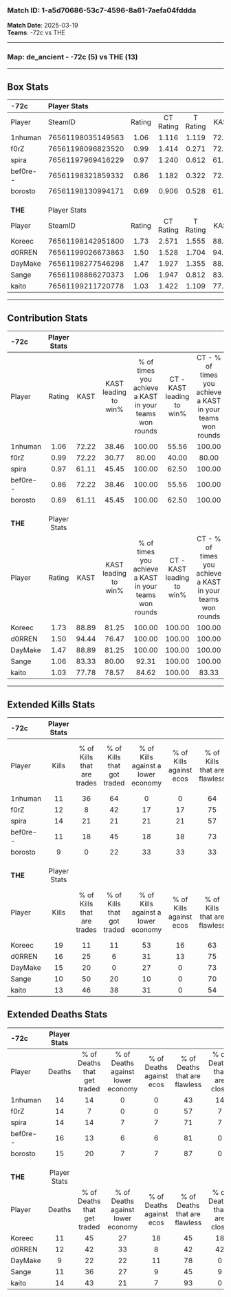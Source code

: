 ### Match ID: 1-a5d70686-53c7-4596-8a61-7aefa04fddda  
**Match Date**: 2025-03-19  
**Teams**: -72c vs THE  

---  

### **Map**: de_ancient - -72c (5) vs THE (13)  
---  

## Box Stats  

| **-72c** | Player Stats      |        |           |          |       |       |       |         |        |      |     |
| :- | :- | :-: | :-: | :-: | :-: | :-: | :-: | :-: | :-: | :-: | :-: |
| Player   | SteamID           | Rating | CT Rating | T Rating | KAST  |  ADR  | Kills | Assists | Deaths | K/D  | HS% |
| 1nhuman  | 76561198035149563 |  1.06  |   1.116   |  1.119   | 72.22 | 97.1  |  11   |    8    |   14   | 0.79 | 81  |
| f0rZ     | 76561198096823520 |  0.99  |   1.414   |  0.271   | 72.22 | 68.6  |  12   |    3    |   14   | 0.86 | 25  |
| spira    | 76561197969416229 |  0.97  |   1.240   |  0.612   | 61.11 | 60.4  |  14   |    2    |   14   | 1.00 | 42  |
| bef0re-- | 76561198321859332 |  0.86  |   1.182   |  0.322   | 72.22 | 62.1  |  11   |    4    |   16   | 0.69 | 63  |
| borosto  | 76561198130994171 |  0.69  |   0.906   |  0.528   | 61.11 | 52.5  |   9   |    5    |   15   | 0.60 | 44  |
|          |                   |        |           |          |       |       |       |         |        |      |     |
|          |                   |        |           |          |       |       |       |         |        |      |     |
|          |                   |        |           |          |       |       |       |         |        |      |     |
| **THE**  | Player Stats      |        |           |          |       |       |       |         |        |      |     |
| Player   | SteamID           | Rating | CT Rating | T Rating | KAST  |  ADR  | Kills | Assists | Deaths | K/D  | HS% |
| Koreec   | 76561198142951800 |  1.73  |   2.571   |  1.555   | 88.89 | 121.9 |  19   |    7    |   11   | 1.73 | 47  |
| d0RREN   | 76561199026673863 |  1.50  |   1.528   |  1.704   | 94.44 | 95.5  |  16   |    5    |   12   | 1.33 | 56  |
| DayMake  | 76561198277546298 |  1.47  |   1.927   |  1.355   | 88.89 | 88.1  |  15   |    5    |   9    | 1.67 | 53  |
| Sange    | 76561198866270373 |  1.06  |   1.947   |  0.812   | 83.33 | 57.7  |  10   |   10    |   11   | 0.91 | 30  |
| kaito    | 76561199211720778 |  1.03  |   1.422   |  1.109   | 77.78 | 57.5  |  13   |    2    |   14   | 0.93 | 61  |
---  

## Contribution Stats  

| **-72c** | Player Stats |       |                      |                                                        |                           |                                                             |                          |                                                            |
| :- | :-: | :-: | :-: | :-: | :-: | :-: | :-: | :-: |
| Player   |    Rating    | KAST  | KAST leading to win% | % of times you achieve a KAST in your teams won rounds | CT - KAST leading to win% | CT - % of times you achieve a KAST in your teams won rounds | T - KAST leading to win% | T - % of times you achieve a KAST in your teams won rounds |
| 1nhuman  |     1.06     | 72.22 |        38.46         |                         100.00                         |           55.56           |                           100.00                            |           0.00           |                            0.00                            |
| f0rZ     |     0.99     | 72.22 |        30.77         |                         80.00                          |           40.00           |                            80.00                            |           0.00           |                            0.00                            |
| spira    |     0.97     | 61.11 |        45.45         |                         100.00                         |           62.50           |                           100.00                            |           0.00           |                            0.00                            |
| bef0re-- |     0.86     | 72.22 |        38.46         |                         100.00                         |           55.56           |                           100.00                            |           0.00           |                            0.00                            |
| borosto  |     0.69     | 61.11 |        45.45         |                         100.00                         |           62.50           |                           100.00                            |           0.00           |                            0.00                            |
|          |              |       |                      |                                                        |                           |                                                             |                          |                                                            |
|          |              |       |                      |                                                        |                           |                                                             |                          |                                                            |
|          |              |       |                      |                                                        |                           |                                                             |                          |                                                            |
| **THE**  | Player Stats |       |                      |                                                        |                           |                                                             |                          |                                                            |
| Player   |    Rating    | KAST  | KAST leading to win% | % of times you achieve a KAST in your teams won rounds | CT - KAST leading to win% | CT - % of times you achieve a KAST in your teams won rounds | T - KAST leading to win% | T - % of times you achieve a KAST in your teams won rounds |
| Koreec   |     1.73     | 88.89 |        81.25         |                         100.00                         |          100.00           |                           100.00                            |          70.00           |                           100.00                           |
| d0RREN   |     1.50     | 94.44 |        76.47         |                         100.00                         |          100.00           |                           100.00                            |          63.64           |                           100.00                           |
| DayMake  |     1.47     | 88.89 |        81.25         |                         100.00                         |          100.00           |                           100.00                            |          70.00           |                           100.00                           |
| Sange    |     1.06     | 83.33 |        80.00         |                         92.31                          |          100.00           |                           100.00                            |          66.67           |                           85.71                            |
| kaito    |     1.03     | 77.78 |        78.57         |                         84.62                          |          100.00           |                            83.33                            |          66.67           |                           85.71                            |
---  

## Extended Kills Stats  

| **-72c** | Player Stats |                            |                            |                                    |                         |                              |                                 |                                       |                    |           |
| :- | :-: | :-: | :-: | :-: | :-: | :-: | :-: | :-: | :-: | :-: |
| Player   |    Kills     | % of Kills that are trades | % of Kills that got traded | % of Kills against a lower economy | % of Kills against ecos | % of Kills that are flawless | % of Kills that are close duels | % of Kills that are assisted by flash | Pistol Round Kills | AWP Kills |
| 1nhuman  |      11      |             36             |             64             |                 0                  |            0            |              64              |                9                |                   0                   |         0          |     1     |
| f0rZ     |      12      |             8              |             42             |                 17                 |           17            |              75              |               25                |                   8                   |         5          |     1     |
| spira    |      14      |             21             |             21             |                 21                 |           21            |              57              |               14                |                   0                   |         0          |     2     |
| bef0re-- |      11      |             18             |             45             |                 18                 |           18            |              73              |                0                |                   9                   |         0          |     1     |
| borosto  |      9       |             0              |             22             |                 33                 |           33            |              33              |               22                |                   0                   |         1          |     0     |
|          |              |                            |                            |                                    |                         |                              |                                 |                                       |                    |           |
|          |              |                            |                            |                                    |                         |                              |                                 |                                       |                    |           |
|          |              |                            |                            |                                    |                         |                              |                                 |                                       |                    |           |
| **THE**  | Player Stats |                            |                            |                                    |                         |                              |                                 |                                       |                    |           |
| Player   |    Kills     | % of Kills that are trades | % of Kills that got traded | % of Kills against a lower economy | % of Kills against ecos | % of Kills that are flawless | % of Kills that are close duels | % of Kills that are assisted by flash | Pistol Round Kills | AWP Kills |
| Koreec   |      19      |             11             |             11             |                 53                 |           16            |              63              |                5                |                  16                   |         0          |     1     |
| d0RREN   |      16      |             25             |             6              |                 31                 |           13            |              75              |                0                |                   0                   |         0          |     1     |
| DayMake  |      15      |             20             |             0              |                 27                 |            0            |              73              |                7                |                   7                   |         4          |     6     |
| Sange    |      10      |             50             |             20             |                 10                 |            0            |              70              |                0                |                   0                   |         0          |     1     |
| kaito    |      13      |             46             |             38             |                 31                 |            0            |              54              |               15                |                  23                   |         1          |     1     |
## Extended Deaths Stats  

| **-72c** | Player Stats |                             |                                   |                          |                               |                            |                           |               |
| :- | :-: | :-: | :-: | :-: | :-: | :-: | :-: | :-: |
| Player   |    Deaths    | % of Deaths that get traded | % of Deaths against lower economy | % of Deaths against ecos | % of Deaths that are flawless | % of Deaths that are close | % of Deaths while blinded | Deaths to AWP |
| 1nhuman  |      14      |             14              |                 0                 |            0             |              43               |             14             |             0             |       1       |
| f0rZ     |      14      |              7              |                 0                 |            0             |              57               |             7              |            21             |       0       |
| spira    |      14      |             14              |                 7                 |            7             |              71               |             7              |             7             |       1       |
| bef0re-- |      16      |             13              |                 6                 |            6             |              81               |             0              |             0             |       2       |
| borosto  |      15      |             20              |                 7                 |            7             |              87               |             0              |            20             |       1       |
|          |              |                             |                                   |                          |                               |                            |                           |               |
|          |              |                             |                                   |                          |                               |                            |                           |               |
|          |              |                             |                                   |                          |                               |                            |                           |               |
| **THE**  | Player Stats |                             |                                   |                          |                               |                            |                           |               |
| Player   |    Deaths    | % of Deaths that get traded | % of Deaths against lower economy | % of Deaths against ecos | % of Deaths that are flawless | % of Deaths that are close | % of Deaths while blinded | Deaths to AWP |
| Koreec   |      11      |             45              |                27                 |            18            |              45               |             18             |             0             |       0       |
| d0RREN   |      12      |             42              |                33                 |            8             |              42               |             42             |            17             |       2       |
| DayMake  |      9       |             22              |                22                 |            11            |              78               |             0              |             0             |       1       |
| Sange    |      11      |             36              |                27                 |            9             |              45               |             9              |             0             |       1       |
| kaito    |      14      |             43              |                21                 |            7             |              93               |             0              |             0             |       2       |
